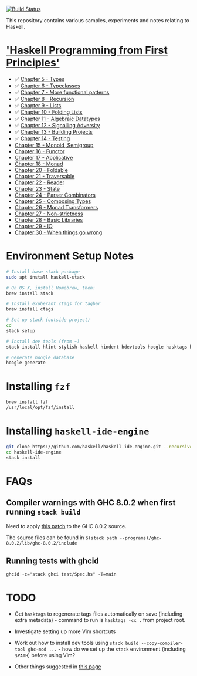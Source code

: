 [![Build Status](https://travis-ci.org/martinrist/haskell-sandbox.svg?branch=master)](https://travis-ci.org/martinrist/haskell-sandbox)

This repository contains various samples, experiments and notes relating to Haskell.

# ['Haskell Programming from First Principles'](http://haskellbook.com)

- ✅ [Chapter 5 - Types](src/ProgrammingHaskell/Chapter05/README.md)
- ✅ [Chapter 6 - Typeclasses](src/ProgrammingHaskell/Chapter06/README.md)
- ✅ [Chapter 7 - More functional patterns](src/ProgrammingHaskell/Chapter07/README.md)
- ✅ [Chapter 8 - Recursion](src/ProgrammingHaskell/Chapter08/README.md)
- ✅ [Chapter 9 - Lists](src/ProgrammingHaskell/Chapter09/README.md)
- ✅ [Chapter 10 - Folding Lists](src/ProgrammingHaskell/Chapter10/README.md)
- ✅ [Chapter 11 - Algebraic Datatypes](src/ProgrammingHaskell/Chapter11/README.md)
- ✅ [Chapter 12 - Signalling Adversity](src/ProgrammingHaskell/Chapter12/README.md)
- ✅ [Chapter 13 - Building Projects](src/ProgrammingHaskell/Chapter13/README.md)
- ✅ [Chapter 14 - Testing](src/ProgrammingHaskell/Chapter14/README.md)
- [Chapter 15 - Monoid, Semigroup](src/ProgrammingHaskell/Chapter15/README.md)
- [Chapter 16 - Functor](src/ProgrammingHaskell/Chapter16/README.md)
- [Chapter 17 - Applicative](src/ProgrammingHaskell/Chapter17/README.md)
- [Chapter 18 - Monad](src/ProgrammingHaskell/Chapter18/README.md)
- [Chapter 20 - Foldable](src/ProgrammingHaskell/Chapter20/README.md)
- [Chapter 21 - Traversable](src/ProgrammingHaskell/Chapter21/README.md)
- [Chapter 22 - Reader](src/ProgrammingHaskell/Chapter22/README.md)
- [Chapter 23 - State](src/ProgrammingHaskell/Chapter23/README.md)
- [Chapter 24 - Parser Combinators](src/ProgrammingHaskell/Chapter24/README.md)
- [Chapter 25 - Composing Types](src/ProgrammingHaskell/Chapter25/README.md)
- [Chapter 26 - Monad Transformers](src/ProgrammingHaskell/Chapter26/README.md)
- [Chapter 27 - Non-strictness](src/ProgrammingHaskell/Chapter27/README.md)
- [Chapter 28 - Basic Libraries](src/ProgrammingHaskell/Chapter28/README.md)
- [Chapter 29 - IO](src/ProgrammingHaskell/Chapter29/README.md)
- [Chapter 30 - When things go wrong](src/ProgrammingHaskell/Chapter30/README.md)


# Environment Setup Notes

```bash
# Install base stack package
sudo apt install haskell-stack

# On OS X, install Homebrew, then:
brew install stack

# Install exuberant ctags for tagbar
brew install ctags

# Set up stack (outside project)
cd
stack setup

# Install dev tools (from ~)
stack install hlint stylish-haskell hindent hdevtools hoogle hasktags hspec-discover ghcid

# Generate hoogle database
hoogle generate
```

# Installing `fzf`

```bash
brew install fzf
/usr/local/opt/fzf/install
```

# Installing `haskell-ide-engine`

```bash
git clone https://github.com/haskell/haskell-ide-engine.git --recursive
cd haskell-ide-engine
stack install
```


# FAQs

## Compiler warnings with GHC 8.0.2 when first running `stack build`

Need to apply [this patch](https://github.com/NixOS/nixpkgs/blob/master/pkgs/development/compilers/ghc/ghc-8.0.2-no-cpp-warnings.patch) to the GHC 8.0.2 source.

The source files can be found in `$(stack path
--programs)/ghc-8.0.2/lib/ghc-8.0.2/include`

## Running tests with ghcid

```
ghcid -c="stack ghci test/Spec.hs" -T=main
```

# TODO

- Get `hasktags` to regenerate tags files automatically on save (including extra
  metadata) - command to run is `hasktags -cx .` from project root.

- Investigate setting up more Vim shortcuts

- Work out how to install dev tools using `stack build --copy-compiler-tool ghc-mod ...` - how do we set up the `stack` environment (including `$PATH`) before using Vim?

- Other things suggested in [this page](https://lexi-lambda.github.io/blog/2018/02/10/an-opinionated-guide-to-haskell-in-2018/)

